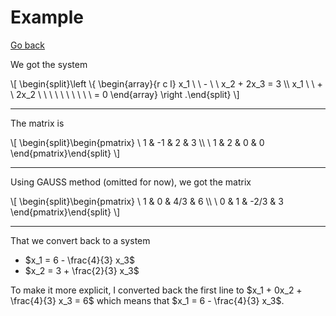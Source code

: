 # Example

[Go back](../index.md#linear-system)

We got the system

<div>
\[
\begin{split}\left \{
\begin{array}{r c l}
x_1 \ \ - \ \ x_2 + 2x_3 = 3 \\
x_1 \ \ + \ 2x_2 \ \ \ \ \ \ \ \ \ \ = 0
\end{array}
\right .\end{split}
\]
</div>

<hr class="sl">

The matrix is

<div>
\[
\begin{split}\begin{pmatrix}
\ 1 & -1 & 2 & 3 \\
\ 1 & 2 & 0 & 0
\end{pmatrix}\end{split}
\]
</div>

<hr class="sr">

Using GAUSS method (omitted for now), we got
the matrix

<div>
\[
\begin{split}\begin{pmatrix}
\ 1 & 0 & 4/3 & 6 \\
\ 0 & 1 & -2/3 & 3
\end{pmatrix}\end{split}
\]
</div>

<hr class="sl">

That we convert back to a system

* $x_1 = 6 - \frac{4}{3} x_3$
* $x_2 = 3 + \frac{2}{3} x_3$

To make it more explicit, I converted back
the first line to $x_1 + 0x_2 + \frac{4}{3} x_3 = 6$
which means that $x_1 = 6 - \frac{4}{3} x_3$.